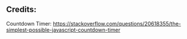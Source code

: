 ## Credits: 
Countdown Timer: https://stackoverflow.com/questions/20618355/the-simplest-possible-javascript-countdown-timer